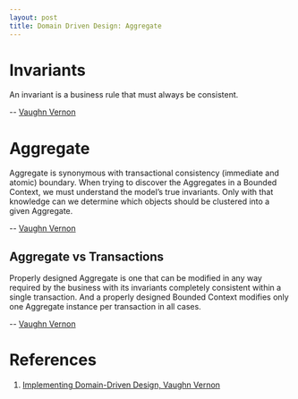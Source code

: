 ```yaml
---
layout: post
title: Domain Driven Design: Aggregate
---
```


# Invariants
>
An invariant is a business rule that must always be consistent. 
>
-- [Vaughn Vernon](https://www.amazon.com/Implementing-Domain-Driven-Design-Vaughn-Vernon/dp/0321834577)

# Aggregate
>
Aggregate is synonymous with transactional consistency (immediate and atomic) boundary. When trying to discover the Aggregates in a Bounded Context, we must understand the model’s
true invariants. Only with that knowledge can we determine which objects should be clustered into a given Aggregate. 
>
-- [Vaughn Vernon](https://www.amazon.com/Implementing-Domain-Driven-Design-Vaughn-Vernon/dp/0321834577)

## Aggregate vs Transactions
>
Properly designed Aggregate is one that can be modified in any way required by the business with its
invariants completely consistent within a single transaction. And a properly designed Bounded Context
modifies only one Aggregate instance per transaction in all cases.
>
-- [Vaughn Vernon](https://www.amazon.com/Implementing-Domain-Driven-Design-Vaughn-Vernon/dp/0321834577)


# References
1. [Implementing Domain-Driven Design, Vaughn Vernon](https://www.amazon.com/Implementing-Domain-Driven-Design-Vaughn-Vernon/dp/0321834577)